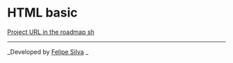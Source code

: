 # HTML basic

[Project URL in the roadmap sh](https://roadmap.sh/projects/single-page-cv)

---

_Developed by [Felipe Silva](https://github.com/and3sil4) _
